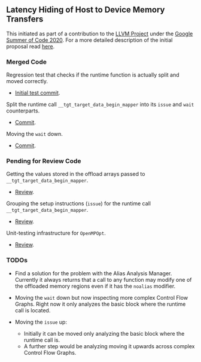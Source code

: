 ## Latency Hiding of Host to Device Memory Transfers

This initiated as part of a contribution to the [LLVM Project](https://llvm.org/) under the
[Google Summer of Code 2020](https://summerofcode.withgoogle.com/). For a more detailed description of the initial
proposal read [here](https://summerofcode.withgoogle.com/projects/#5908473784565760).

### Merged Code
Regression test that checks if the runtime function is actually split and moved correctly.
* [Initial test commit](https://github.com/llvm/llvm-project/commit/6f0d99d2b9b3b8ae96dd91c8988cc067b9c9afb9).

Split the runtime call `__tgt_target_data_begin_mapper` into its `issue` and `wait` counterparts.
* [Commit](https://github.com/llvm/llvm-project/commit/496f8e5b369f091def93482578232da8c6e77a7a).

Moving the `wait` down.
* [Commit](https://github.com/llvm/llvm-project/commit/bd2fa1819b9dc1a863a4b5a8abc540598f56c8f2).

### Pending for Review Code
Getting the values stored in the offload arrays passed to `__tgt_target_data_begin_mapper`.
* [Review](https://reviews.llvm.org/D86300).

Grouping the setup instructions (`issue`) for the runtime call `__tgt_target_data_begin_mapper`.
* [Review](https://reviews.llvm.org/D86474).

Unit-testing infrastructure for `OpenMPOpt`.
* [Review](https://reviews.llvm.org/D83316).

### TODOs
* Find a solution for the problem with the Alias Analysis Manager. Currently it always returns that a call to any
function may modify one of the offloaded memory regions even if it has the `noalias` modifier.

* Moving the `wait` down but now inspecting more complex Control Flow Graphs. Right now it only analyzes the basic block
where the runtime call is located.

* Moving the `issue` up:
    * Initially it can be moved only analyzing the basic block where the runtime call is.
    * A further step would be analyzing moving it upwards across complex Control Flow Graphs.